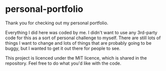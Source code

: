 # personal-portfolio
Thank you for checking out my personal portfolio.

Everything I did here was coded by me. I didn't want to use any 3rd-party code for this as a sort of personal challenge to myself. There are still lots of things I want to change and lots of things that are probably going to be buggy, but I wanted to get it out there for people to see.

This project is licenced under the MIT licence, which is shared in the repository. Feel free to do what you'd like with the code.
